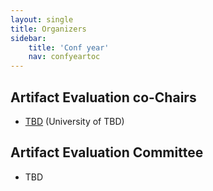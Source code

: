 ```yaml
---
layout: single
title: Organizers
sidebar:
    title: 'Conf year'
    nav: confyeartoc
---
```


## Artifact Evaluation co-Chairs

* [TBD](#) (University of TBD)

## Artifact Evaluation Committee

* TBD
